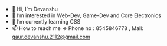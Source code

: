 - 👋 Hi, I’m Devanshu 
- 👀 I’m interested in Web-Dev, Game-Dev and Core Electronics
- 🌱 I’m currently learning CSS
- 📫 How to reach me -> Phone no : 8545846778 , Mail: gaur.devanshu.2112@gmail.com

<!---
Griseoh/Griseoh is a ✨ special ✨ repository because its `README.md` (this file) appears on your GitHub profile.
You can click the Preview link to take a look at your changes.
--->
